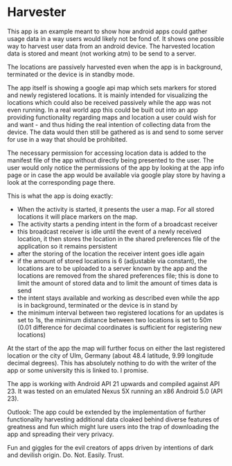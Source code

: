 # Harvester

This app is an example meant to show how android apps could gather usage data in a way users would likely not be fond of. It shows one possible way to harvest user data from an android device. The harvested location data is stored and meant (not working atm) to be send to a server.

The locations are passively harvested even when the app is in background, terminated or the device is in standby mode. 

The app itself is showing a google api map which sets markers for stored and newly registered locations. It is mainly intended for visualizing the locations which could also be received passively while the app was not even running. In a real world app this could be built out into an app providing functionality regarding maps and location a user could wish for and want - and thus hiding the real intention of collecting data from the device. The data would then still be gathered as is and send to some server for use in a way that should be prohibited. 

The necessary permission for accessing location data is added to the manifest file of the app without directly being presented to the user. The user would only notice
the permissions of the app by looking at the app info page or in case the app would be available via google play store by having a look at the corresponding page there. 

This is what the app is doing exactly:
- When the activity is started, it presents the user a map. For all stored locations it will place markers on the map.
- The activity starts a pending intent in the form of a broadcast receiver
- this broadcast receiver is idle until the event of a newly received location, it then stores the location in the shared preferences file
  of the application so it remains persistent
- after the storing of the location the receiver intent goes idle again
- if the amount of stored locations is 6 (adjustable via constant), the locations are to be uploaded to a server known by the app and the locations are removed from
  the shared preferences file; this is done to limit the amount of stored data and to limit the amount of times data is send
- the intent stays available and working as described even while the app is in background, terminated or the device is in stand by
- the minimum interval between two registered locations for an updates is set to 1s, the minimum distance between two locations is
  set to 50m (0.01 difference for decimal coordinates is sufficient for registering new locations)

At the start of the app the map will further focus on either the last registered location or the city of Ulm, Germany (about 48.4 latitude, 9.99 longitude decimal degrees). This has absolutely nothing to do with the writer of the app or some university this is linked to. I promise.


The app is working with Android API 21 upwards and compiled against API 23. It was tested on an emulated Nexus 5X running an x86 Android 5.0 (API 23).

Outlook:
The app could be extended by the implementation of further functionality harvesting additional data cloaked behind diverse features of greatness and fun which might lure users into the trap of downloading the app and spreading their very privacy. 

Fun and giggles for the evil creators of apps driven by intentions of dark and devilish origin. Do. Not. Easily. Trust.
